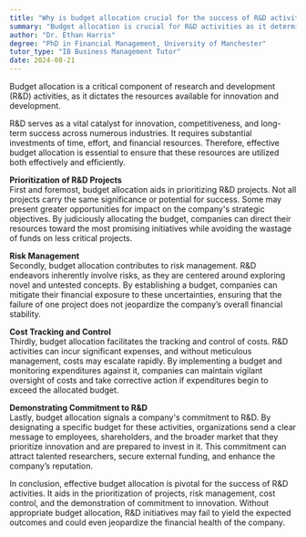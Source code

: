 ```yaml
---
title: "Why is budget allocation crucial for the success of R&D activities?"
summary: "Budget allocation is crucial for R&D activities as it determines the resources available for innovation and development."
author: "Dr. Ethan Harris"
degree: "PhD in Financial Management, University of Manchester"
tutor_type: "IB Business Management Tutor"
date: 2024-08-21
---
```


Budget allocation is a critical component of research and development (R&D) activities, as it dictates the resources available for innovation and development.

R&D serves as a vital catalyst for innovation, competitiveness, and long-term success across numerous industries. It requires substantial investments of time, effort, and financial resources. Therefore, effective budget allocation is essential to ensure that these resources are utilized both effectively and efficiently.

**Prioritization of R&D Projects**  
First and foremost, budget allocation aids in prioritizing R&D projects. Not all projects carry the same significance or potential for success. Some may present greater opportunities for impact on the company's strategic objectives. By judiciously allocating the budget, companies can direct their resources toward the most promising initiatives while avoiding the wastage of funds on less critical projects.

**Risk Management**  
Secondly, budget allocation contributes to risk management. R&D endeavors inherently involve risks, as they are centered around exploring novel and untested concepts. By establishing a budget, companies can mitigate their financial exposure to these uncertainties, ensuring that the failure of one project does not jeopardize the company’s overall financial stability.

**Cost Tracking and Control**  
Thirdly, budget allocation facilitates the tracking and control of costs. R&D activities can incur significant expenses, and without meticulous management, costs may escalate rapidly. By implementing a budget and monitoring expenditures against it, companies can maintain vigilant oversight of costs and take corrective action if expenditures begin to exceed the allocated budget.

**Demonstrating Commitment to R&D**  
Lastly, budget allocation signals a company's commitment to R&D. By designating a specific budget for these activities, organizations send a clear message to employees, shareholders, and the broader market that they prioritize innovation and are prepared to invest in it. This commitment can attract talented researchers, secure external funding, and enhance the company’s reputation.

In conclusion, effective budget allocation is pivotal for the success of R&D activities. It aids in the prioritization of projects, risk management, cost control, and the demonstration of commitment to innovation. Without appropriate budget allocation, R&D initiatives may fail to yield the expected outcomes and could even jeopardize the financial health of the company.
    